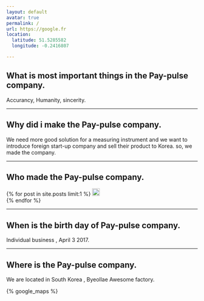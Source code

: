 ```yaml
---
layout: default
avatar: true
permalink: /
url: https://google.fr
location:
  latitude: 51.5285582
  longitude: -0.2416807

---
```

## What is most important things in the Pay-pulse company.
Accurancy, Humanity, sincerity.

---

## Why did i make the Pay-pulse company.

We need more good solution for a measuring instrument and we want to introduce foreign start-up company and sell their product to Korea. so, we made the company.

---
## Who made the Pay-pulse company.
{% for post in site.posts limit:1 %}
  <img src="https://paypulse.github.io/assets/images/test.jpg" width = "20" height ="20" />  
{% endfor %}



---
## When is the birth day of Pay-pulse company.

Individual business , April 3 2017.

---
## Where is the Pay-pulse company.

We are located in South Korea , Byeollae Awesome factory.

{% google_maps %}
